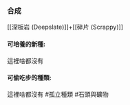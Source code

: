### 合成
[[深板岩 (Deepslate)]]+[[碎片 (Scrappy)]]

#### 可培養的新種:
這裡啥都沒有

#### 可偷吃步的種類:
這裡啥都沒有
#孤立種類 
#石頭與礦物